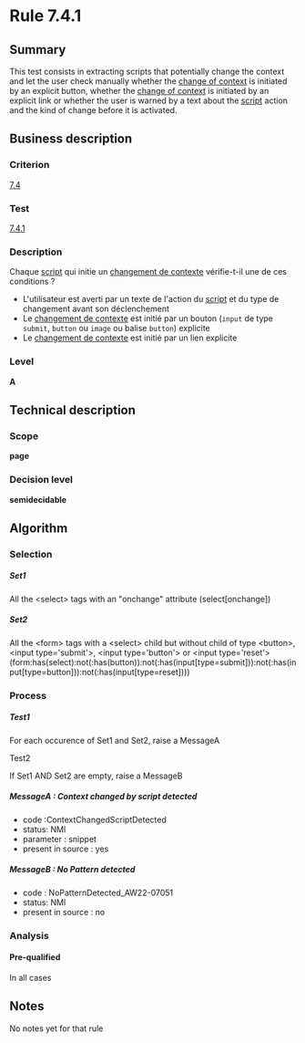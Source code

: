 # Rule 7.4.1
## Summary

This test consists in extracting scripts that potentially change the
context and let the user check manually whether the [change of
context](http://accessiweb.org/index.php/glossary-76.html#mChangContexte)
is initiated by an explicit button, whether the [change of
context](http://accessiweb.org/index.php/glossary-76.html#mChangContexte)
is initiated by an explicit link or whether the user is warned by a text
about the
[script](http://accessiweb.org/index.php/glossary-76.html#mScript)
action and the kind of change before it is activated.

## Business description

### Criterion

[7.4](http://references.modernisation.gouv.fr/sites/default/files/RGAA3_RC2-1/referentiel_technique.htm#crit-7-4)

### Test

[7.4.1](http://references.modernisation.gouv.fr/sites/default/files/RGAA3_RC2-1/referentiel_technique.htm#test-7-4-1)

### Description

Chaque <a href="http://references.modernisation.gouv.fr/sites/default/files/RGAA3_RC2-1/glossaire.htm#mScript">script</a> qui initie un <a href="http://references.modernisation.gouv.fr/sites/default/files/RGAA3_RC2-1/glossaire.htm#mChangContexte">changement de contexte</a> v&eacute;rifie-t-il une de ces conditions ? 
 
 *  L'utilisateur est averti par un texte de l'action du <a href="http://references.modernisation.gouv.fr/sites/default/files/RGAA3_RC2-1/glossaire.htm#mScript">script</a> et du type de changement avant son d&eacute;clenchement 
 *  Le <a href="http://references.modernisation.gouv.fr/sites/default/files/RGAA3_RC2-1/glossaire.htm#mChangContexte">changement de contexte</a> est initi&eacute; par un bouton (`input` de type `submit`, `button` ou `image` ou balise `button`) explicite 
 *  Le <a href="http://references.modernisation.gouv.fr/sites/default/files/RGAA3_RC2-1/glossaire.htm#mChangContexte">changement de contexte</a> est initi&eacute; par un lien explicite 


### Level

**A**

## Technical description

### Scope

**page**

### Decision level

**semidecidable**

## Algorithm

### Selection

##### Set1

All the <select\> tags with an "onchange" attribute (select[onchange])

##### Set2

All the <form\> tags with a <select\> child but without child of type
<button\>, <input type='submit'\>, <input type='button'\> or <input
type='reset'\>
(form:has(select):not(:has(button)):not(:has(input[type=submit])):not(:has(input[type=button])):not(:has(input[type=reset])))

### Process

##### Test1

For each occurence of Set1 and Set2, raise a MessageA

Test2

If Set1 AND Set2 are empty, raise a MessageB

##### MessageA : Context changed by script detected

-   code :ContextChangedScriptDetected
-   status: NMI
-   parameter : snippet
-   present in source : yes

##### MessageB : No Pattern detected

-   code : NoPatternDetected\_AW22-07051
-   status: NMI
-   present in source : no

### Analysis

#### Pre-qualified

In all cases

## Notes

No notes yet for that rule
